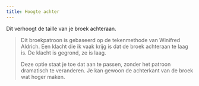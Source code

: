 ```yaml
---
title: Hoogte achter
---
```


Dit verhoogt de taille van je broek achteraan.

> Dit broekpatroon is gebaseerd op de tekenmethode van Winifred Aldrich. Een klacht die ik vaak krijg is dat de broek achteraan te laag is. De klacht is gegrond, ze is laag.
> 
> Deze optie staat je toe dat aan te passen, zonder het patroon dramatisch te veranderen. Je kan gewoon de achterkant van de broek wat hoger maken.